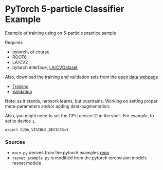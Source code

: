 # PyTorch 5-particle Classifier Example

Example of training using on 5-particle practice sample

Requires

* pytorch, of course
* ROOT6
* LArCV2
* pytorch interface, [LArCVDataset](https://github.com/DeepLearnPhysics/larcvdataset)

Also, download the training and validation sets from the [open data webpage](http://deeplearnphysics.org/DataChallenge/)

* [Training](http://www.stanford.edu/~kterao/public_data/v0.1.0/2d/classification/five_particles/practice_train_5k.root)
* [Validation](http://www.stanford.edu/~kterao/public_data/v0.1.0/2d/classification/five_particles/practice_test_5k.root)


Note: as it stands, network learns, but overtrains.  Working on setting proper meta-parameters and/or adding data-augmentation.

Also, you might need to set the GPU device ID in the shell. For example, to set to device `1`,

    export CUDA_VISIBLE_DEVICES=1


### Sources

* `main.py` derives from the pytorch examples [repo](https://github.com/pytorch/examples/blob/master/imagenet/main.py)
* `resnet_example.py` is modified from the pytorch torchvision models resnet module




